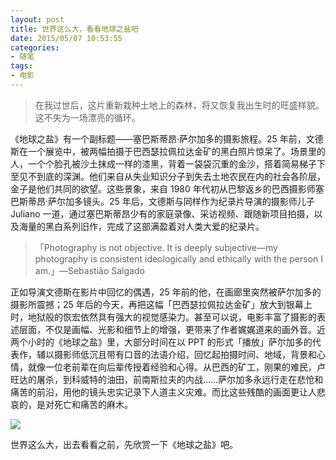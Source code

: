 ```yaml
---
layout: post
title: 世界这么大，看看地球之盐吧
date: 2015/05/07 10:53:55
categories:
- 随笔
tags:
- 电影
---
```


> 在我过世后，这片重新栽种土地上的森林，将又恢复我出生时的旺盛样貌。这不失为一场漂亮的循环。

《地球之盐》有一个副标题——塞巴斯蒂昂·萨尔加多的摄影旅程。25 年前，文德斯在一个展览中，被两幅拍摄于巴西瑟拉佩拉达金矿的黑白照片惊呆了。场景里的人，一个个脸孔被沙土抹成一样的漆黑，背着一袋袋沉重的金沙，搭着简易梯子下至见不到底的深渊。他们来自从失业知识分子到失去土地农民在内的社会各阶层，金子是他们共同的欲望。这些景象，来自 1980 年代初从巴黎返乡的巴西摄影师塞巴斯蒂昂·萨尔加多镜头。25 年后，文德斯与同样作为纪录片导演的摄影师儿子 Juliano 一道，通过塞巴斯蒂昂少有的家庭录像、采访视频、跟随新项目拍摄，以及海量的黑白系列旧作，完成了这部满盈着对人类大爱的纪录片。

> 「Photography is not objective. It is deeply subjective—my photography is consistent ideologically and ethically with the person I am.」—Sebastião Salgado

正如导演文德斯在影片中回忆的偶遇，25 年前的他，在画廊里突然被萨尔加多的摄影所震撼；25 年后的今天，再把这幅「巴西瑟拉佩拉达金矿」放大到银幕上时，地狱般的恢宏依然具有强大的视觉感染力。甚至可以说，电影丰富了摄影的表述层面，不仅是画幅、光影和细节上的增强，更带来了作者娓娓道来的画外音。近两个小时的《地球之盐》里，大部分时间在以 PPT 的形式「播放」萨尔加多的代表作，辅以摄影师低沉且带有口音的法语介绍，回忆起拍摄时间、地域，背景和心情，就像一位老前辈在向后辈传授着经验和心得。从巴西的矿工，刚果的难民，卢旺达的屠杀，到科威特的油田，前南斯拉夫的内战……萨尔加多永远行走在悲怆和痛苦的前沿，用他的镜头忠实记录下人道主义灾难。而比这些残酷的画面更让人悲哀的，是对死亡和痛苦的麻木。

![](http://pics.naaln.com/blog/2019-01-14-61051.gif-basicBlog)

世界这么大，出去看看之前，先欣赏一下《地球之盐》吧。
